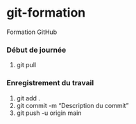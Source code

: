 # git-formation

Formation GitHub

### Début de journée

1. git pull

### Enregistrement du travail

1. git add .
2. git commit -m “Description du commit”
3. git push -u origin main
